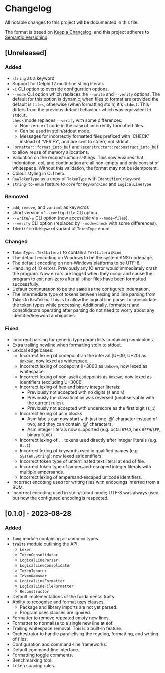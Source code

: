 # Changelog

All notable changes to this project will be documented in this file.

The format is based on [Keep a Changelog](https://keepachangelog.com/en/1.0.0/),
and this project adheres to [Semantic Versioning](https://semver.org/spec/v2.0.0.html).

## [Unreleased]

### Added

- `string` as a keyword
- Support for Delphi 12 multi-line string literals
- `-C` CLI option to override configuration options.
- `--mode` CLI option which replaces the `--write` and `--verify` options.
  The default for this option is dynamic; when files to format are provided the default is `files`,
  otherwise (when formatting stdin) it's `stdout`. This differs from the previous default behaviour
  which was equivalent to `stdout`. <br/>
  `check` mode replaces `--verify` with some differences:
  - Non-zero exit code in the case of incorrectly formatted files.
  - Can be used in stdin/stdout mode.
  - Messages for incorrectly formatted files prefixed with 'CHECK' instead of 'VERIFY', and are
    sent to stderr, not stdout.
- `Formatter::format_into_buf` and `Reconstructor::reconstruct_into_buf` to allow reuse of memory
  allocations.
- Validation on the reconstruction settings. This now ensures that indentation, eol, and continuation
  are all non-empty and only consist of whitespace. Without this validation, the format may not be
  idempotent.
- Colour styling in CLI help.
- `RawTokenType` as a copy of `TokenType` with `IdentifierOrKeyword`
- `string-to-enum` feature to `core` for `KeywordKind` and `LogicalLineType`

### Removed

- `add`, `remove`, and `variant` as keywords
- short version of `--config-file` CLI option
- `--write`/`-w` CLI option (now accessible via `--mode=files`).
- `--verify` CLI option (replaced by `--mode=check` with some differences).
- `IdentifierOrKeyword` variant of `TokenType` enum

### Changed

- `TokenType::TextLiteral` to contain a `TextLiteralKind`.
- The default encoding on Windows to be the system ANSI codepage.
- The default encoding on non-Windows platforms to be UTF-8.
- Handling of IO errors. Previously any IO error would immediately crash the program.
  Now errors are logged when they occur and cause the program to exit non-zero after
  all other files have been formatted successfully.
- Default continutation to be the same as the configured indentation.
- The intermediate type of tokens between lexing and line parsing from `Token` to `RawToken`.
  This is to allow the logical line parser to consolidate the token types while processing.
  Additionally, formatters and consolidators operating after parsing do not need to worry about
  any identifier/keyword ambiguities.

### Fixed

- Incorrect parsing for generic type param lists containing semicolons.
- Extra trailing newline when formatting stdin to stdout.
- Lexical edge cases:
  - Incorrect lexing of codepoints in the interval [U+00, U+20) as `Unkown`, now lexed as whitespace.
  - Incorrect lexing of codepoint U+3000 as `Unkown`, now lexed as whitespace.
  - Incorrect lexing of non-ascii codepoints as `Unkown`, now lexed as identifiers (excluding U+3000).
  - Incorrect lexing of hex and binary integer literals:
    - Previously not accepted with no digits (`$` and `%`)
    - Previously the classification was reversed (unobservable with the current rules).
    - Previously not accepted with underscore as the first digit (`$_1`)
  - Incorrect lexing of asm blocks
    - Asm labels can now start with just one '@' character instead of two, and they can contain '@' characters.
    - Asm integer literals now supported (e.g. octal `076O`, hex `0FFH`/`$FF`, binary `010B`)
  - Incorrect lexing of `..` tokens used directly after integer literals (e.g. `0..1`).
  - Incorrect lexing of keywords used in qualified names (e.g. `System.String`); now lexed as identifiers.
  - Incorrect token type of unterminated text literal at end of file.
  - Incorrect token type of ampersand-escaped integer literals with multiple ampersands.
  - Incorrect lexing of ampersand-escaped unicode identifiers.
- Incorrect encoding used for writing files with encodings inferred from a BOM.
- Incorrect encoding used in stdin/stdout mode; UTF-8 was always used, but now the configured
  encoding is respected.

## [0.1.0] - 2023-08-28

### Added

- `lang` module containing all common types.
- `traits` module outlining the API.
  - `Lexer`
  - `TokenConsolidator`
  - `LogicalLineParser`
  - `LogicalLineConsolidator`
  - `TokenIgnorer`
  - `TokenRemover`
  - `LogicalLineFormatter`
  - `LogicalLineFileFormatter`
  - `Reconstructor`
- Default implementations of the fundamental traits.
- Ability to recognise and format uses clauses.
  - Package and library imports are not yet parsed.
  - Program uses clauses are ignored.
- Formatter to remove repeated empty new lines.
- Formatter to normalise to a single new line at eof.
- Trailing whitespace removal. This is a built-in feature.
- Orchestrator to handle parallelising the reading, formatting, and writing of files.
- Configuration and command-line frameworks.
- Default command-line interface.
- Formatting toggle comments.
- Benchmarking tool.
- Token spacing rules.
